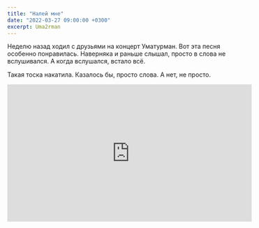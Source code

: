 ```yaml
---
title: "Налей мне"
date: "2022-03-27 09:00:00 +0300"
excerpt: Uma2rman
---
```


Неделю назад ходил с друзьями на концерт Уматурман. Вот эта песня особенно понравилась.
Наверняка и раньше слышал, просто в слова не вслушивался. А когда вслушался, встало всё.

Такая тоска накатила. Казалось бы, просто слова. А нет, не просто.

<div class="video-wrapper">
    <iframe width="560" height="315" src="https://www.youtube.com/embed/MO7WMXAEwAo" title="YouTube video player" frameborder="0" allow="accelerometer; autoplay; clipboard-write; encrypted-media; gyroscope; picture-in-picture" allowfullscreen></iframe>
</div>
